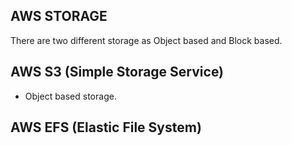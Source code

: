 ## AWS STORAGE

There are two different storage as Object based and Block based.

## AWS S3 (Simple Storage Service)

- Object based storage.

## AWS EFS (Elastic File System)

